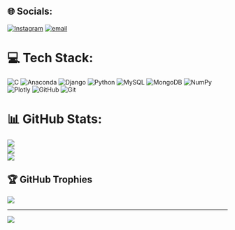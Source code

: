 
## 🌐 Socials:
[![Instagram](https://img.shields.io/badge/Instagram-%23E4405F.svg?logo=Instagram&logoColor=white)](https://instagram.com/devika_m_29) [![email](https://img.shields.io/badge/Email-D14836?logo=gmail&logoColor=white)](mailto:devikam657@gmail.com) 

# 💻 Tech Stack:
![C](https://img.shields.io/badge/c-%2300599C.svg?style=flat&logo=c&logoColor=white) ![Anaconda](https://img.shields.io/badge/Anaconda-%2344A833.svg?style=flat&logo=anaconda&logoColor=white) ![Django](https://img.shields.io/badge/django-%23092E20.svg?style=flat&logo=django&logoColor=white) ![Python](https://img.shields.io/badge/python-3670A0?style=flat&logo=python&logoColor=ffdd54) ![MySQL](https://img.shields.io/badge/mysql-4479A1.svg?style=flat&logo=mysql&logoColor=white) ![MongoDB](https://img.shields.io/badge/MongoDB-%234ea94b.svg?style=flat&logo=mongodb&logoColor=white) ![NumPy](https://img.shields.io/badge/numpy-%23013243.svg?style=flat&logo=numpy&logoColor=white) ![Plotly](https://img.shields.io/badge/Plotly-%233F4F75.svg?style=flat&logo=plotly&logoColor=white) ![GitHub](https://img.shields.io/badge/github-%23121011.svg?style=flat&logo=github&logoColor=white) ![Git](https://img.shields.io/badge/git-%23F05033.svg?style=flat&logo=git&logoColor=white)
# 📊 GitHub Stats:
![](https://github-readme-stats.vercel.app/api?username=Devikam29&theme=dark&hide_border=false&include_all_commits=true&count_private=true)<br/>
![](https://nirzak-streak-stats.vercel.app/?user=Devikam29&theme=dark&hide_border=false)<br/>
![](https://github-readme-stats.vercel.app/api/top-langs/?username=Devikam29&theme=dark&hide_border=false&include_all_commits=true&count_private=true&layout=compact)

## 🏆 GitHub Trophies
![](https://github-profile-trophy.vercel.app/?username=Devikam29&theme=radical&no-frame=false&no-bg=false&margin-w=4)

---
[![](https://visitcount.itsvg.in/api?id=Devikam29&icon=0&color=0)](https://visitcount.itsvg.in)

<!-- Proudly created with GPRM ( https://gprm.itsvg.in ) -->

